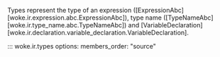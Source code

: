 Types represent the type of an expression ([ExpressionAbc][woke.ir.expression.abc.ExpressionAbc]), type name ([TypeNameAbc][woke.ir.type_name.abc.TypeNameAbc]) and [VariableDeclaration][woke.ir.declaration.variable_declaration.VariableDeclaration].

::: woke.ir.types
    options:
      members_order: "source"
